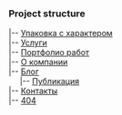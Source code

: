 ### Project structure
|-- [Упаковка с характером](https://mysecondspace.github.io/alpaka.com/build/index.html)<br>
|-- [Услуги](https://mysecondspace.github.io/alpaka.com/build/services.html)<br>
|-- [Портфолио работ](https://mysecondspace.github.io/alpaka.com/build/portfolio.html)<br>
|-- [О компании](https://mysecondspace.github.io/alpaka.com/build/about.html)<br>
|-- [Блог](https://mysecondspace.github.io/alpaka.com/build/blog.html)<br>
&nbsp;&nbsp;&nbsp;&nbsp;&nbsp;|-- [Публикация](https://mysecondspace.github.io/alpaka.com/build/post.html)<br>
|-- [Контакты](https://mysecondspace.github.io/alpaka.com/build/contacts.html)<br>
|-- [404](https://mysecondspace.github.io/alpaka.com/build/404.html)
